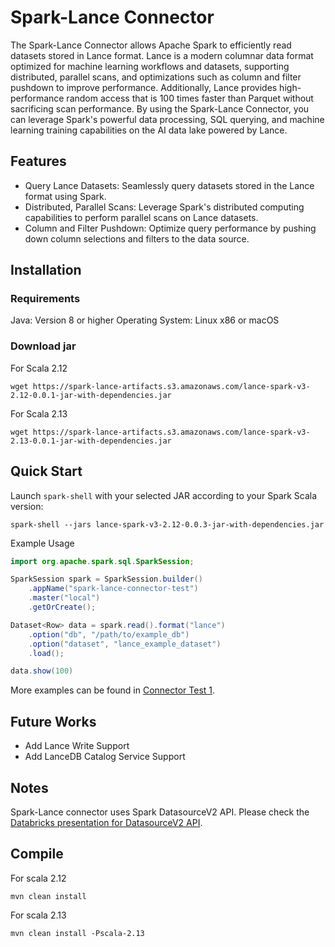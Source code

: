 # Spark-Lance Connector

The Spark-Lance Connector allows Apache Spark to efficiently read datasets stored in Lance format.
Lance is a modern columnar data format optimized for machine learning workflows and datasets,
supporting distributed, parallel scans, and optimizations such as column and filter pushdown to improve performance.
Additionally, Lance provides high-performance random access that is 100 times faster than Parquet without sacrificing scan performance.
By using the Spark-Lance Connector, you can leverage Spark's powerful data processing, SQL querying, and machine learning training capabilities on the AI data lake powered by Lance.

## Features

* Query Lance Datasets: Seamlessly query datasets stored in the Lance format using Spark.
* Distributed, Parallel Scans: Leverage Spark's distributed computing capabilities to perform parallel scans on Lance datasets.
* Column and Filter Pushdown: Optimize query performance by pushing down column selections and filters to the data source.

## Installation

### Requirements

Java: Version 8 or higher
Operating System: Linux x86 or macOS

### Download jar

For Scala 2.12
```
wget https://spark-lance-artifacts.s3.amazonaws.com/lance-spark-v3-2.12-0.0.1-jar-with-dependencies.jar
```

For Scala 2.13
```
wget https://spark-lance-artifacts.s3.amazonaws.com/lance-spark-v3-2.13-0.0.1-jar-with-dependencies.jar
```

## Quick Start

Launch `spark-shell` with your selected JAR according to your Spark Scala version:
```
spark-shell --jars lance-spark-v3-2.12-0.0.3-jar-with-dependencies.jar
```

Example Usage
```java
import org.apache.spark.sql.SparkSession;

SparkSession spark = SparkSession.builder()
    .appName("spark-lance-connector-test")
    .master("local")
    .getOrCreate();

Dataset<Row> data = spark.read().format("lance")
    .option("db", "/path/to/example_db")
    .option("dataset", "lance_example_dataset")
    .load();

data.show(100)
```

More examples can be found in [Connector Test 1](/src/test/java/com/lancedb/lance/spark/SparkLanceConnectorTest.java).

## Future Works

- Add Lance Write Support
- Add LanceDB Catalog Service Support

## Notes

Spark-Lance connector uses Spark DatasourceV2 API. Please check the [Databricks presentation for DatasourceV2 API](https://www.slideshare.net/databricks/apache-spark-data-source-v2-with-wenchen-fan-and-gengliang-wang).

## Compile

For scala 2.12
```
mvn clean install
```

For scala 2.13
```
mvn clean install -Pscala-2.13
```
